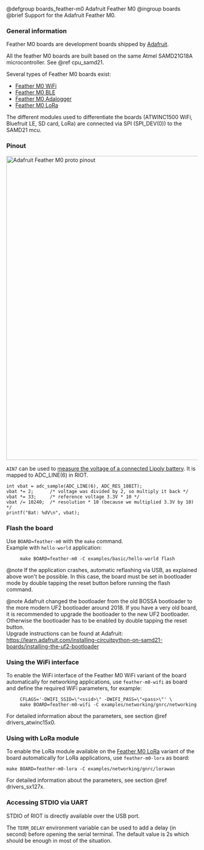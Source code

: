@defgroup    boards_feather-m0 Adafruit Feather M0
@ingroup     boards
@brief       Support for the Adafruit Feather M0.

### General information

Feather M0 boards are development boards shipped by
[Adafruit](https://learn.adafruit.com/adafruit-feather-m0-basic-proto/).

All the feather M0 boards are built based on the same Atmel SAMD21G18A
microcontroller. See @ref cpu_samd21.

Several types of Feather M0 boards exist:
- [Feather M0 WiFi](https://learn.adafruit.com/adafruit-feather-m0-wifi-atwinc1500/)
- [Feather M0 BLE](https://learn.adafruit.com/adafruit-feather-m0-bluefruit-le/overview)
- [Feather M0 Adalogger](https://learn.adafruit.com/adafruit-feather-m0-adalogger/)
- [Feather M0 LoRa](https://learn.adafruit.com/adafruit-feather-m0-radio-with-lora-radio-module)

The different modules used to differentiate the boards (ATWINC1500 WiFi,
Bluefruit LE, SD card, LoRa) are connected via SPI (SPI_DEV(0)) to the
SAMD21 mcu.

### Pinout

<img src="https://cdn-learn.adafruit.com/assets/assets/000/030/921/original/adafruit_products_2772_pinout_v1_0.png"
     alt="Adafruit Feather M0 proto pinout" style="width:800px;"/><br/>

`AIN7` can be used to [measure the voltage of a connected Lipoly battery][battery].
It is mapped to ADC_LINE(6) in RIOT.

~~~~~~~~~~~~~~~~ {.c}
int vbat = adc_sample(ADC_LINE(6), ADC_RES_10BIT);
vbat *= 2;      /* voltage was divided by 2, so multiply it back */
vbat *= 33;     /* reference voltage 3.3V * 10 */
vbat /= 10240;  /* resolution * 10 (because we multiplied 3.3V by 10) */
printf("Bat: %dV\n", vbat);
~~~~~~~~~~~~~~~~

[battery]: https://learn.adafruit.com/adafruit-feather-m0-basic-proto/power-management#measuring-battery-4-9

### Flash the board

Use `BOARD=feather-m0` with the `make` command.<br/>
Example with `hello-world` application:
```
     make BOARD=feather-m0 -C examples/basic/hello-world flash
```

@note     If the application crashes, automatic reflashing via USB, as explained
          above won't be possible. In this case, the board must be set in
          bootloader mode by double tapping the reset button before running the
          flash command.

@note     Adafruit changed the bootloader from the old BOSSA bootloader to the
          more modern UF2 bootloader around 2018. If you have a very old board,
          it is recommended to upgrade the bootloader to the new UF2
          bootloader. Otherwise the bootloader has to be enabled by double
          tapping the reset button.<br/>
          Upgrade instructions can be found at Adafruit:
          https://learn.adafruit.com/installing-circuitpython-on-samd21-boards/installing-the-uf2-bootloader

### Using the WiFi interface

To enable the WiFi interface of the Feather M0 WiFi variant of the board
automatically for networking applications, use `feather-m0-wifi` as board
and define the required WiFi parameters, for example:
```
     CFLAGS='-DWIFI_SSID=\"<ssid>\" -DWIFI_PASS=\"<pass>\"' \
     make BOARD=feather-m0-wifi -C examples/networking/gnrc/networking
```

For detailed information about the parameters, see section
@ref drivers_atwinc15x0.

### Using with LoRa module

To enable the LoRa module available on the
[Feather M0 LoRa](https://learn.adafruit.com/adafruit-feather-m0-radio-with-lora-radio-module)
variant of the board automatically for LoRa applications,
use `feather-m0-lora` as board:

```
make BOARD=feather-m0-lora -C examples/networking/gnrc/lorawan
```

For detailed information about the parameters, see section
@ref drivers_sx127x.

### Accessing STDIO via UART

STDIO of RIOT is directly available over the USB port.

The `TERM_DELAY` environment variable can be used to add a delay (in second)
before opening the serial terminal. The default value is 2s which should be
enough in most of the situation.
